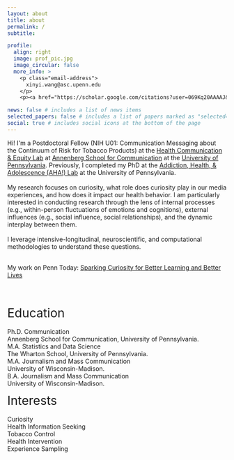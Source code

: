 ```yaml
---
layout: about
title: about
permalink: /
subtitle: 

profile:
  align: right
  image: prof_pic.jpg
  image_circular: false
  more_info: >
    <p class="email-address">
      xinyi.wang@asc.upenn.edu
    </p>
    <p><a href="https://scholar.google.com/citations?user=069Kq20AAAAJ&hl=en" target="_blank">Google Scholar</a></p>

news: false # includes a list of news items
selected_papers: false # includes a list of papers marked as "selected={true}"
social: true # includes social icons at the bottom of the page
---
```


Hi! I'm a Postdoctoral Fellow (NIH U01: Communication Messaging about the Continuum of Risk for Tobacco Products) at the [Health Communication & Equity Lab](https://www.asc.upenn.edu/research/centers/health-communication-and-equity-lab) at [Annenberg School for Communication](https://www.asc.upenn.edu/people/graduate-student/xinyi-wang/) at the [University of Pennsylvania](https://www.upenn.edu/). Previously, I completed my PhD at the [Addiction, Health, & Adolescence (AHA!) Lab](https://www.asc.upenn.edu/research/centers/addiction-health-and-adolescence-lab) at the University of Pennsylvania.<br><br>
My research focuses on curiosity, what role does curiosity play in our media experiences, and how does it impact our health behavior. I am particularly interested in conducting research through the lens of internal processes (e.g., within-person fluctuations of emotions and cognitions), external influences (e.g., social influence, social relationships), and the dynamic interplay between them.<br><br> 
I leverage intensive-longitudinal, neuroscientific, and computational methodologies to understand these questions.<br><br>

My work on Penn Today:
[Sparking Curiosity for Better Learning and Better Lives](https://penntoday.upenn.edu/news/penn-asc-sparking-curiosity-better-learning-and-better-lives)

<br>
<br>

<div class="content-wrapper">
  <div class="outfit-font">
    <p class="special-paragraph">
      <span class="bold" style="font-size: 2em;">Education</span><br><br>
      <span class="bold">Ph.D. Communication</span><br>
      Annenberg School for Communication, University of Pennsylvania.<br>
      <span class="bold">M.A. Statistics and Data Science</span><br>
      The Wharton School, University of Pennsylvania.<br>
      <span class="bold">M.A. Journalism and Mass Communication</span><br>
      University of Wisconsin-Madison.<br>
      <span class="bold">B.A. Journalism and Mass Communication</span><br>
      University of Wisconsin-Madison.<br>
    </p>
  </div>

  <div class="outfit-font">
    <p class="special-paragraph">
      <span class="bold" style="font-size: 2em;">Interests</span><br><br>
      Curiosity<br>
      Health Information Seeking<br>
      Tobacco Control<br>
      Health Intervention<br>
      Experience Sampling<br>
    </p>
  </div>
</div>

